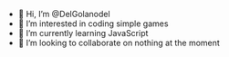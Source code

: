 - 👋 Hi, I’m @DelGolanodel
- 👀 I’m interested in coding simple games
- 🌱 I’m currently learning JavaScript
- 💞️ I’m looking to collaborate on nothing at the moment

<!---
DelGolanodel/DelGolanodel is a ✨ special ✨ repository because its `README.md` (this file) appears on your GitHub profile.
You can click the Preview link to take a look at your changes.
--->
